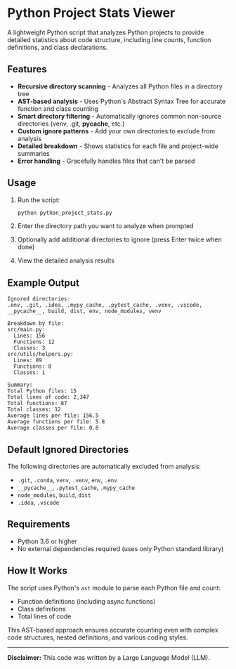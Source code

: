 # Python Project Stats Viewer

A lightweight Python script that analyzes Python projects to provide detailed statistics about code structure, including line counts, function definitions, and class declarations.

## Features

- **Recursive directory scanning** - Analyzes all Python files in a directory tree
- **AST-based analysis** - Uses Python's Abstract Syntax Tree for accurate function and class counting
- **Smart directory filtering** - Automatically ignores common non-source directories (venv, .git, __pycache__, etc.)
- **Custom ignore patterns** - Add your own directories to exclude from analysis
- **Detailed breakdown** - Shows statistics for each file and project-wide summaries
- **Error handling** - Gracefully handles files that can't be parsed

## Usage

1. Run the script:
   ```bash
   python python_project_stats.py
   ```

2. Enter the directory path you want to analyze when prompted

3. Optionally add additional directories to ignore (press Enter twice when done)

4. View the detailed analysis results

## Example Output

```
Ignored directories:
.env, .git, .idea, .mypy_cache, .pytest_cache, .venv, .vscode, __pycache__, build, dist, env, node_modules, venv

Breakdown by file:
src/main.py:
  Lines: 156
  Functions: 12
  Classes: 3
src/utils/helpers.py:
  Lines: 89
  Functions: 8
  Classes: 1

Summary:
Total Python files: 15
Total lines of code: 2,347
Total functions: 87
Total classes: 12
Average lines per file: 156.5
Average functions per file: 5.8
Average classes per file: 0.8
```

## Default Ignored Directories

The following directories are automatically excluded from analysis:
- `.git`, `.conda`, `venv`, `.venv`, `env`, `.env`
- `__pycache__`, `.pytest_cache`, `.mypy_cache`
- `node_modules`, `build`, `dist`
- `.idea`, `.vscode`

## Requirements

- Python 3.6 or higher
- No external dependencies required (uses only Python standard library)

## How It Works

The script uses Python's `ast` module to parse each Python file and count:
- Function definitions (including async functions)
- Class definitions
- Total lines of code

This AST-based approach ensures accurate counting even with complex code structures, nested definitions, and various coding styles.

---

**Disclaimer:** This code was written by a Large Language Model (LLM).
